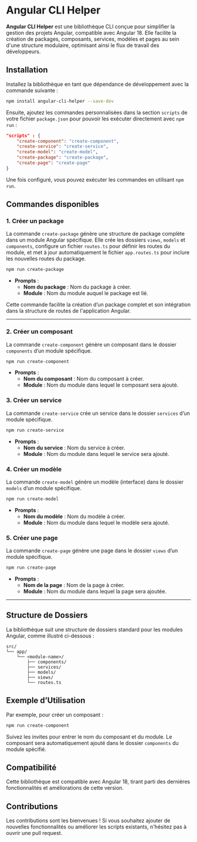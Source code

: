 # Angular CLI Helper

**Angular CLI Helper** est une bibliothèque CLI conçue pour simplifier la gestion des projets Angular, compatible avec Angular 18. Elle facilite la création de packages, composants, services, modèles et pages au sein d'une structure modulaire, optimisant ainsi le flux de travail des développeurs.

## Installation

Installez la bibliothèque en tant que dépendance de développement avec la commande suivante :

```bash
npm install angular-cli-helper --save-dev
```

Ensuite, ajoutez les commandes personnalisées dans la section `scripts` de votre fichier `package.json` pour pouvoir les exécuter directement avec `npm run` :

```json
"scripts" : {
    "create-component": "create-component",
    "create-service": "create-service",
    "create-model": "create-model",
    "create-package": "create-package",
    "create-page": "create-page"
}
```

Une fois configuré, vous pouvez exécuter les commandes en utilisant `npm run`.

## Commandes disponibles

### 1. Créer un package

La commande `create-package` génère une structure de package complète dans un module Angular spécifique. Elle crée les dossiers `views`, `models` et `components`, configure un fichier `routes.ts` pour définir les routes du module, et met à jour automatiquement le fichier `app.routes.ts` pour inclure les nouvelles routes du package.

```bash
npm run create-package
```

- **Prompts** :
  - **Nom du package** : Nom du package à créer.
  - **Module** : Nom du module auquel le package est lié.

Cette commande facilite la création d’un package complet et son intégration dans la structure de routes de l'application Angular.

---

### 2. Créer un composant

La commande `create-component` génère un composant dans le dossier `components` d’un module spécifique.

```bash
npm run create-component
```

- **Prompts** :
  - **Nom du composant** : Nom du composant à créer.
  - **Module** : Nom du module dans lequel le composant sera ajouté.

### 3. Créer un service

La commande `create-service` crée un service dans le dossier `services` d’un module spécifique.

```bash
npm run create-service
```

- **Prompts** :
  - **Nom du service** : Nom du service à créer.
  - **Module** : Nom du module dans lequel le service sera ajouté.

### 4. Créer un modèle

La commande `create-model` génère un modèle (interface) dans le dossier `models` d’un module spécifique.

```bash
npm run create-model
```

- **Prompts** :
  - **Nom du modèle** : Nom du modèle à créer.
  - **Module** : Nom du module dans lequel le modèle sera ajouté.

### 5. Créer une page

La commande `create-page` génère une page dans le dossier `views` d’un module spécifique.

```bash
npm run create-page
```

- **Prompts** :
  - **Nom de la page** : Nom de la page à créer.
  - **Module** : Nom du module dans lequel la page sera ajoutée.

---

## Structure de Dossiers

La bibliothèque suit une structure de dossiers standard pour les modules Angular, comme illustré ci-dessous :

```
src/
└── app/
    └── <module-name>/
        ├── components/
        ├── services/
        ├── models/
        ├── views/
        └── routes.ts
```

## Exemple d’Utilisation

Par exemple, pour créer un composant :

```bash
npm run create-component
```

Suivez les invites pour entrer le nom du composant et du module. Le composant sera automatiquement ajouté dans le dossier `components` du module spécifié.

## Compatibilité

Cette bibliothèque est compatible avec Angular 18, tirant parti des dernières fonctionnalités et améliorations de cette version.

## Contributions

Les contributions sont les bienvenues ! Si vous souhaitez ajouter de nouvelles fonctionnalités ou améliorer les scripts existants, n'hésitez pas à ouvrir une pull request.
